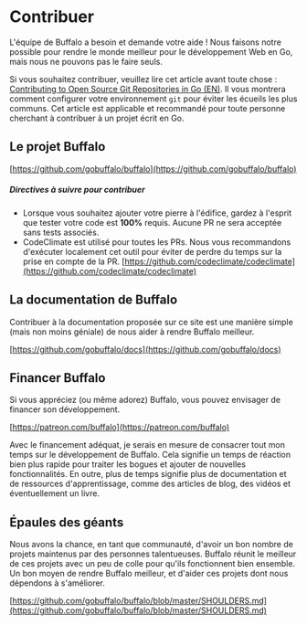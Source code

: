 # Contribuer

L'équipe de Buffalo a besoin et demande votre aide ! Nous faisons notre possible pour rendre le monde meilleur pour le développement Web en Go, mais nous ne pouvons pas le faire seuls.

Si vous souhaitez contribuer, veuillez lire cet article avant toute chose&nbsp;: [Contributing to Open Source Git Repositories in Go (EN)](https://splice.com/blog/contributing-open-source-git-repositories-go/). Il vous montrera comment configurer votre environnement `git` pour éviter les écueils les plus communs. Cet article est applicable et recommandé pour toute personne cherchant à contribuer à un projet écrit en Go.

## Le projet Buffalo

[https://github.com/gobuffalo/buffalo](https://github.com/gobuffalo/buffalo)

##### Directives à suivre pour contribuer

* Lorsque vous souhaitez ajouter votre pierre à l'édifice, gardez à l'esprit que tester votre code est **100%** requis. Aucune PR ne sera acceptée sans tests associés.
* CodeClimate est utilisé pour toutes les PRs. Nous vous recommandons d'exécuter localement cet outil pour éviter de perdre du temps sur la prise en compte de la PR. [https://github.com/codeclimate/codeclimate](https://github.com/codeclimate/codeclimate)

## La documentation de Buffalo

Contribuer à la documentation proposée sur ce site est une manière simple (mais non moins géniale) de nous aider à rendre Buffalo meilleur.

[https://github.com/gobuffalo/docs](https://github.com/gobuffalo/docs)

## Financer Buffalo

Si vous appréciez (ou même adorez) Buffalo, vous pouvez envisager de financer son développement.

[https://patreon.com/buffalo](https://patreon.com/buffalo)

Avec le financement adéquat, je serais en mesure de consacrer tout mon temps sur le développement de Buffalo. Cela signifie un temps de réaction bien plus rapide pour traiter les bogues et ajouter de nouvelles fonctionnalités. En outre, plus de temps signifie plus de documentation et de ressources d'apprentissage, comme des articles de blog, des vidéos et éventuellement un livre.

## Épaules des géants

Nous avons la chance, en tant que communauté, d'avoir un bon nombre de projets maintenus par des personnes talentueuses. Buffalo réunit le meilleur de ces projets avec un peu de colle pour qu'ils fonctionnent bien ensemble. Un bon moyen de rendre Buffalo meilleur, et d'aider ces projets dont nous dépendons à s'améliorer.

[https://github.com/gobuffalo/buffalo/blob/master/SHOULDERS.md](https://github.com/gobuffalo/buffalo/blob/master/SHOULDERS.md)

